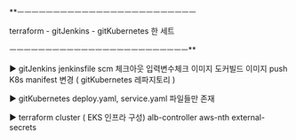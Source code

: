 **ㅡㅡㅡㅡㅡㅡㅡㅡㅡㅡㅡㅡㅡㅡㅡㅡㅡㅡㅡㅡㅡㅡㅡㅡㅡ

terraform - gitJenkins - gitKubernetes 한 세트

ㅡㅡㅡㅡㅡㅡㅡㅡㅡㅡㅡㅡㅡㅡㅡㅡㅡㅡㅡㅡㅡㅡㅡㅡㅡ**

▶ gitJenkins
jenkinsfile
scm 체크아웃 입력변수체크 이미지 도커빌드 이미지 push K8s manifest 변경 ( gitKubernetes 레파지토리 )


▶ gitKubernetes
deploy.yaml, service.yaml 파일들만 존재


▶ terraform
cluster ( EKS 인프라 구성)
alb-controller
aws-nth
external-secrets
